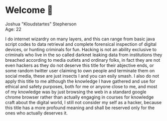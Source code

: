 # Welcome 🐺
Joshua "Kloudstartes" Stepherson<br>Age: 22

I do internet wizardry on many layers, and this can range from basic java script codes to data retrieval and complete forensical inspection of digital devices, or hunting criminals for fun. Hacking is not an ability exclusive to criminals who live in the so called darknet leaking data from institutions they breached according to media outlets and ordinary folks, in fact they are not even hackers as they do not deserve this title for their abjective ends, or some random twitter user claiming to own people and terminate them on social media, these are just insects I and you can esily smash. I also do not apply this title to me although the knowledge I have gathered and use for ethical and safety purposes, both for me or anyone close to me, and most of my knowledge was by just browsing the web in a standard google chrome browser rather than actually engaging in courses for knowledge craft about the digital world, I still not consider my self as a hacker, because this title has a more profound meaning and shall be reserved only for the ones who actually deserves it.
